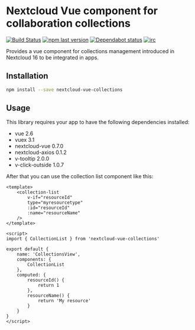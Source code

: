 # Nextcloud Vue component for collaboration collections

[![Build Status](https://img.shields.io/travis/juliushaertl/nextcloud-vue-collections.svg?style=flat-square)](https://travis-ci.org/juliushaertl/nextcloud-vue-collections) [![npm last version](https://img.shields.io/npm/v/nextcloud-vue-collections.svg?style=flat-square)](https://www.npmjs.com/package/nextcloud-vue-collections) [![Dependabot status](https://img.shields.io/badge/Dependabot-enabled-brightgreen.svg?longCache=true&style=flat-square&logo=dependabot)](https://dependabot.com) [![irc](https://img.shields.io/badge/IRC-%23nextcloud--dev%20on%20freenode-blue.svg?style=flat-square)](https://webchat.freenode.net/?channels=nextcloud-dev)

Provides a vue component for collections management introduced in Nextcloud 16 to be integrated in apps.

## Installation

```sh
npm install --save nextcloud-vue-collections
```


## Usage

This library requires your app to have the following dependencies installed:

- vue 2.6
- vuex 3.1
- nextcloud-vue 0.7.0
- nextcloud-axios 0.1.2
- v-tooltip 2.0.0
- v-click-outside 1.0.7

After that you can use the collection list component like this:

```vue
<template>
	<collection-list 
		v-if="resourceId" 
		type="myresourcetype" 
		:id="resourceId" 
		:name="resourceName" 
	/>
</template>

<script>
import { CollectionList } from 'nextcloud-vue-collections'

export default {
    name: 'CollectionsView',
    components: {
        CollectionList
    },
    computed: {
        resourceId() {
            return 1
        },
        resourceName() {
            return 'My resource'
        }
    }
}
</script>
```
